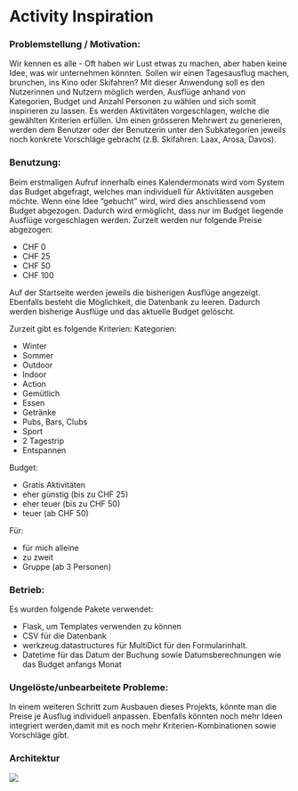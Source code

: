 # Activity Inspiration

### Problemstellung / Motivation:
Wir kennen es alle - Oft haben wir Lust etwas zu machen, aber haben keine Idee, was wir unternehmen könnten. Sollen wir einen Tagesausflug machen, brunchen, ins Kino oder Skifahren? 
Mit dieser Anwendung soll es den Nutzerinnen und Nutzern möglich werden, Ausflüge anhand von Kategorien, Budget und Anzahl Personen zu wählen und sich somit inspirieren zu lassen. Es werden Aktivitäten vorgeschlagen, welche die gewählten Kriterien erfüllen.
Um einen grösseren Mehrwert zu generieren, werden dem Benutzer oder der Benutzerin unter den Subkategorien jeweils noch konkrete Vorschläge gebracht (z.B. Skifahren: Laax, Arosa, Davos).

### Benutzung: 
Beim erstmaligen Aufruf innerhalb eines Kalendermonats wird vom System das Budget abgefragt, welches man individuell für Aktivitäten ausgeben möchte. Wenn eine Idee “gebucht” wird, wird dies anschliessend vom Budget abgezogen. Dadurch wird ermöglicht, dass nur im Budget liegende Ausflüge vorgeschlagen werden.
Zurzeit werden nur folgende Preise abgezogen:
-	CHF 0
-	CHF 25
-	CHF 50
-	CHF 100

Auf der Startseite werden jeweils die bisherigen Ausflüge angezeigt. Ebenfalls besteht die Möglichkeit, die Datenbank zu leeren. Dadurch werden bisherige Ausflüge und das aktuelle Budget gelöscht.

Zurzeit gibt es folgende Kriterien: 
Kategorien:
- Winter 
- Sommer 
- Outdoor 
- Indoor 
- Action 
- Gemütlich 
- Essen 
- Getränke 
- Pubs, Bars, Clubs 
- Sport 
- 2 Tagestrip 
- Entspannen

Budget:
- Gratis Aktivitäten 
- eher günstig (bis zu CHF 25)
- eher teuer (bis zu CHF 50)
- teuer (ab CHF 50)

Für:
- für mich alleine 
- zu zweit 
- Gruppe (ab 3 Personen)

### Betrieb: 
Es wurden folgende Pakete verwendet:
- Flask, um Templates verwenden zu können
- CSV für die Datenbank
- werkzeug.datastructures für MultiDict für den Formularinhalt. 
- Datetime für das Datum der Buchung sowie Datumsberechnungen wie das Budget anfangs Monat

### Ungelöste/unbearbeitete Probleme:
In einem weiteren Schritt zum Ausbauen dieses Projekts, könnte man die Preise je Ausflug individuell anpassen. Ebenfalls könnten noch mehr Ideen integriert werden,damit mit es noch mehr Kriterien-Kombinationen sowie Vorschläge gibt.

### Architektur
<img src="/Users/anna/Desktop/DBM_PRO2_HS2022/pro2_projekt/images/ablaufdiagramm.jpg"/>